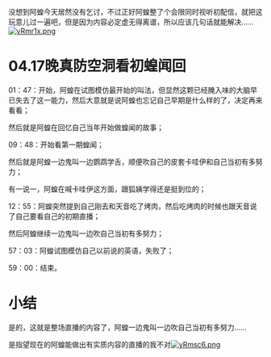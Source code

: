 没想到阿蝗今天居然没有乞讨，不过正好阿蝗整了个会限同时视听初配信，就把这玩意儿过一遍吧，但是因为内容必定虚无得离谱，所以应该几句话就能解决……[![yRmr1x.png](https://z3.ax1x.com/2021/02/18/yRmr1x.png)](https://imgtu.com/i/yRmr1x)

# 04.17晚真防空洞看初蝗闻回

01：47：开始，阿蝗在试图模仿最开始的叫法，但显然这颗已经腌入味的大脑早已失去了这一能力，然后大意就是说阿蝗也忘记自己早期是什么样的了，决定再来看看；

然后就是阿蝗在回忆自己当年开始做蝗闻的故事；

09：48：开始看第一期蝗闻；

然后就是阿蝗一边鬼叫一边鹦鹉学舌，顺便吹自己的皮套卡哇伊和自己当初有多努力；

有一说一，阿蝗在喊卡哇伊这方面，跟狐姨学得还是挺到位的；

12：55：阿蝗突然提到自己刚去和天音吃了烤肉，然后吃烤肉的时候也跟天音说了自己要看自己的初期直播；

然后阿蝗继续一边鬼叫一边吹自己当初有多努力；

57：03：阿蝗试图模仿自己以前说的英语，失败了；

59：00：结束。

# 小结

是的，这就是整场直播的内容了，阿蝗一边鬼叫一边吹自己当初有多努力……

是指望现在的阿蝗能做出有实质内容的直播的我不对[![yRmsc6.png](https://z3.ax1x.com/2021/02/18/yRmsc6.png)](https://imgtu.com/i/yRmsc6)